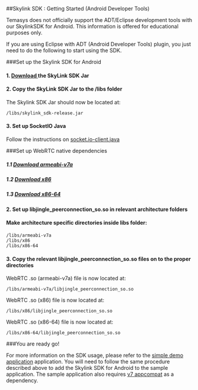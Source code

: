 ##Skylink SDK : Getting Started (Android Developer Tools)

Temasys does not officially support the ADT/Eclipse development tools
with our SkylinkSDK for Android. This information is offered for
educational purposes only.

If you are using Eclipse with ADT (Android Developer Tools) plugin, you
just need to do the following to start using the SDK.

###Set up the Skylink SDK for Android


#### 1. [Download ](http://cdn.temasys.com.sg/skylink/skylinksdk/android/latest/skylink_sdk-release.jar) the SkyLink SDK Jar

#### 2. Copy the SkyLink SDK Jar to the /libs folder

The Skylink SDK Jar should now be located at:

    /libs/skylink_sdk-release.jar

#### 3. Set up SocketIO Java

Follow the instructions on [socket.io-client.java](https://github.com/nkzawa/socket.io-client.java)

###Set up WebRTC native dependencies

##### 1.1 [Download armeabi-v7a](http://cdn.temasys.com.sg/skylink/skylinksdk/android/latest/armeabi-v7a/libjingle_peerconnection_so.so)
##### 1.2 [Download x86](http://cdn.temasys.com.sg/skylink/skylinksdk/android/latest/x86/libjingle_peerconnection_so.so)
##### 1.3 [Download x86-64](http://cdn.temasys.com.sg/skylink/skylinksdk/android/latest/x86-64/libjingle_peerconnection_so.so)


#### 2. Set up libjingle\_peerconnection\_so.so in relevant architecture folders

#### Make architecture specific directories inside libs folder:

    /libs/armeabi-v7a
    /libs/x86
    /libs/x86-64

#### 3. Copy the relevant libjingle\_peerconnection\_so.so files on to the proper directories

WebRTC .so (armeabi-v7a) file is now located at:

    /libs/armeabi-v7a/libjingle_peerconnection_so.so

WebRTC .so (x86) file is now located at:

    /libs/x86/libjingle_peerconnection_so.so

WebRTC .so (x86-64) file is now located at:

    /libs/x86-64/libjingle_peerconnection_so.so

###You are ready go!

For more information on the SDK usage, please refer to the [simple demo application](http://cdn.temasys.com.sg/skylink/skylinksdk/android/latest/sample_app_adt.tar.gz)
application. You will need to follow the same procedure described above to add the Skylink SDK for Android to the sample application. The sample application also requires [v7 appcompat](https://developer.android.com/tools/support-library/setup.html) as a dependency.